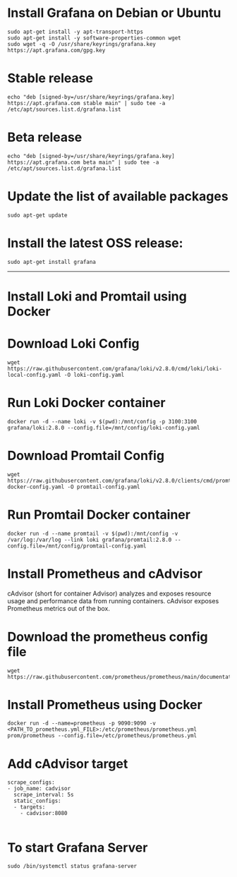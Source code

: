 # Install Grafana on Debian or Ubuntu

```
sudo apt-get install -y apt-transport-https
sudo apt-get install -y software-properties-common wget
sudo wget -q -O /usr/share/keyrings/grafana.key https://apt.grafana.com/gpg.key

```

# Stable release

```
echo "deb [signed-by=/usr/share/keyrings/grafana.key] https://apt.grafana.com stable main" | sudo tee -a /etc/apt/sources.list.d/grafana.list

```
# Beta release

```
echo "deb [signed-by=/usr/share/keyrings/grafana.key] https://apt.grafana.com beta main" | sudo tee -a /etc/apt/sources.list.d/grafana.list
```
# Update the list of available packages
```
sudo apt-get update
```
# Install the latest OSS release:
```
sudo apt-get install grafana
```
-------------------------------------------------------------------------------------------------------------------------------------------------------------------------

# Install Loki and Promtail using Docker

# Download Loki Config

```
wget https://raw.githubusercontent.com/grafana/loki/v2.8.0/cmd/loki/loki-local-config.yaml -O loki-config.yaml

```
# Run Loki Docker container
```
docker run -d --name loki -v $(pwd):/mnt/config -p 3100:3100 grafana/loki:2.8.0 --config.file=/mnt/config/loki-config.yaml
```
# Download Promtail Config
```
wget https://raw.githubusercontent.com/grafana/loki/v2.8.0/clients/cmd/promtail/promtail-docker-config.yaml -O promtail-config.yaml
```
# Run Promtail Docker container
```
docker run -d --name promtail -v $(pwd):/mnt/config -v /var/log:/var/log --link loki grafana/promtail:2.8.0 --config.file=/mnt/config/promtail-config.yaml
```
# Install Prometheus and cAdvisor

cAdvisor (short for container Advisor) analyzes and exposes resource usage and performance data from running containers. cAdvisor exposes Prometheus metrics out of the box.

# Download the prometheus config file
```
wget https://raw.githubusercontent.com/prometheus/prometheus/main/documentation/examples/prometheus.yml
```
# Install Prometheus using Docker
```
docker run -d --name=prometheus -p 9090:9090 -v <PATH_TO_prometheus.yml_FILE>:/etc/prometheus/prometheus.yml prom/prometheus --config.file=/etc/prometheus/prometheus.yml
```

# Add cAdvisor target

```
scrape_configs:
- job_name: cadvisor
  scrape_interval: 5s
  static_configs:
  - targets:
    - cadvisor:8080


```
# To start Grafana Server
```
sudo /bin/systemctl status grafana-server
```
